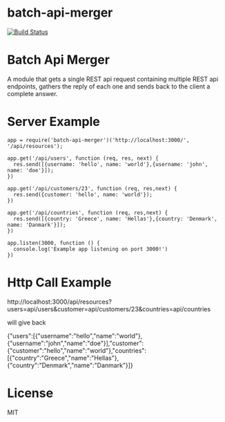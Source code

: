 # batch-api-merger
[![Build Status](https://travis-ci.org/diamantatos/batch-api-merger.svg?branch=master)](https://travis-ci.org/diamantatos/batch-api-merger)

Batch Api Merger
===========

A module that gets a single REST api request containing multiple REST api endpoints, gathers the reply of each one and sends back to the client a complete answer.

# Server Example

``````````
app = require('batch-api-merger')('http://localhost:3000/', '/api/resources');

app.get('/api/users', function (req, res, next) {
  res.send([{username: 'hello', name: 'world'},{username: 'john', name: 'doe'}]);
})

app.get('/api/customers/23', function (req, res,next) {
  res.send({customer: 'hello', name: 'world'});
})

app.get('/api/countries', function (req, res,next) {
  res.send([{country: 'Greece', name: 'Hellas'},{country: 'Denmark', name: 'Danmark'}]);
})

app.listen(3000, function () {
  console.log('Example app listening on port 3000!')
})
``````````

# Http Call Example

http://localhost:3000/api/resources?users=api/users&customer=api/customers/23&countries=api/countries

will give back

{"users":[{"username":"hello","name":"world"},{"username":"john","name":"doe"}],"customer":{"customer":"hello","name":"world"},"countries":[{"country":"Greece","name":"Hellas"},{"country":"Denmark","name":"Danmark"}]}

# License

MIT
